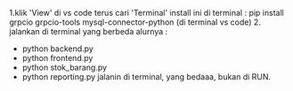 1.klik 'View' di vs code terus cari 'Terminal'
install ini di terminal : pip install grpcio grpcio-tools mysql-connector-python (di terminal vs code)
2. jalankan di terminal yang berbeda
alurnya :
- python backend.py
- python frontend.py
- python stok_barang.py
- python reporting.py 
jalanin di terminal, yang bedaaa, bukan di RUN.
